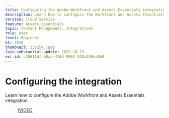 ```yaml
---
title: Configuring the Adobe Workfront and Assets Essentials integration
description: Learn how to configure the Workfront and Assets Essentials integration.
version: Cloud Service
feature: Assets Essentials
topic: Content Management, Integrations
role: User
level: Beginner
kt: 7910
thumbnail: 336254.jpeg
last-substantial-update: 2022-10-13
exl-id: c3961fdf-b8aa-410d-9561-520a248ea5b0
---
```

# Configuring the integration

Learn how to configure the Adobe Workfront and Assets Essentials integration.

>[!VIDEO](https://video.tv.adobe.com/v/336254/?quality=12&learn=on)
